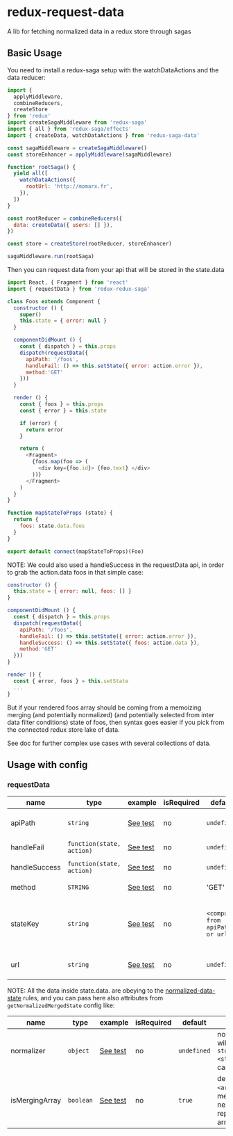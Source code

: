# redux-request-data

A lib for fetching normalized data in a redux store through sagas

## Basic Usage

You need to install a redux-saga setup with the watchDataActions and the data reducer:

```javascript
import {
  applyMiddleware,
  combineReducers,
  createStore
} from 'redux'
import createSagaMiddleware from 'redux-saga'
import { all } from 'redux-saga/effects'
import { createData, watchDataActions } from 'redux-saga-data'

const sagaMiddleware = createSagaMiddleware()
const storeEnhancer = applyMiddleware(sagaMiddleware)

function* rootSaga() {
  yield all([
    watchDataActions({
      rootUrl: 'http://momarx.fr',
    }),
  ])
}

const rootReducer = combineReducers({
  data: createData({ users: [] }),
})

const store = createStore(rootReducer, storeEnhancer)

sagaMiddleware.run(rootSaga)
```

Then you can request data from your api that will be stored
in the state.data

```javascript
import React, { Fragment } from 'react'
import { requestData } from 'redux-redux-saga'

class Foos extends Component {
  constructor () {
    super()
    this.state = { error: null }
  }

  componentDidMount () {
    const { dispatch } = this.props
    dispatch(requestData({
      apiPath: '/foos',
      handleFail: () => this.setState({ error: action.error }),
      method:'GET'
    }))
  }

  render () {
    const { foos } = this.props
    const { error } = this.state

    if (error) {
      return error
    }

    return (
      <Fragment>
        {foos.map(foo => (
          <div key={foo.id}> {foo.text} </div>
        ))}
      </Fragment>
    )
  }
}

function mapStateToProps (state) {
  return {
    foos: state.data.foos
  }
}

export default connect(mapStateToProps)(Foo)
```

NOTE: We could also used a handleSuccess in the requestData api, in order to grab the action.data foos in that simple case:

```javascript
constructor () {
  this.state = { error: null, foos: [] }
}

componentDidMount () {
  const { dispatch } = this.props
  dispatch(requestData({
    apiPath: '/foos',
    handleFail: () => this.setState({ error: action.error }),
    handleSuccess: () => this.setState({ foos: action.data }),
    method:'GET'
  }))
}

render () {
  const { error, foos } = this.setState
  ...
}
```

But if your rendered foos array should be coming from a memoizing merging (and potentially normalized) (and potentially selected from inter data filter conditions) state of foos, then syntax goes easier if you pick from the connected redux store lake of data.

See doc for further complex use cases with several collections of data.  

## Usage with config

### requestData

| name | type | example | isRequired | default | description |
| -- | -- | -- | -- | -- | -- |
| apiPath | `string` | [See test](https://github.com/betagouv/normalized-data-state/blob/887323e6146d5eec40203b4f4b692bfcb65a4cd9/src/tests/getNormalizedMergedState.spec.js#L92) | no | `undefined` | apiPath will be join with rootUrl to build the request url |
| handleFail | `function(state, action)` | [See test](https://github.com/betagouv/normalized-data-state/blob/887323e6146d5eec40203b4f4b692bfcb65a4cd9/src/tests/getNormalizedMergedState.spec.js#L92) | no | `undefined` | callback called if request has failed |
| handleSuccess | `function(state, action)` | [See test](https://github.com/betagouv/normalized-data-state/blob/887323e6146d5eec40203b4f4b692bfcb65a4cd9/src/tests/getNormalizedMergedState.spec.js#L92) | no | `undefined` | callback called if request is a success |
| method | `STRING` | [See test](https://github.com/betagouv/normalized-data-state/blob/887323e6146d5eec40203b4f4b692bfcb65a4cd9/src/tests/getNormalizedMergedState.spec.js#L92) | no | 'GET' | http method for the request |
| stateKey | `string` | [See test](https://github.com/betagouv/normalized-data-state/blob/887323e6146d5eec40203b4f4b692bfcb65a4cd9/src/tests/getNormalizedMergedState.spec.js#L92) | no | `<computed from apiPath or url>` | key into the `store.getState().data.<stateKey>` where normalized merged or deleted data will be applied |
| url | `string` | [See test](https://github.com/betagouv/normalized-data-state/blob/887323e6146d5eec40203b4f4b692bfcb65a4cd9/src/tests/getNormalizedMergedState.spec.js#L92) | no | `undefined` | total url of the request that will be used if apiPath is not used |


NOTE: All the data inside state.data.<array> are obeying to the [normalized-data-state](https://github.com/betagouv/normalized-data-state) rules, and you can pass here also attributes from `getNormalizedMergedState` config like:

| name | type | example | isRequired | default | description |
| -- | -- | -- | -- | -- | -- |
| normalizer | `object` | [See test](https://github.com/betagouv/normalized-data-state/blob/887323e6146d5eec40203b4f4b692bfcb65a4cd9/src/tests/getNormalizedMergedState.spec.js#L92) | no | `undefined` | normalizer config that will be computed at the `store.getState().data.<stateKey>` in the redux cache |
| isMergingArray | `boolean` | [See test](https://github.com/betagouv/normalized-data-state/blob/887323e6146d5eec40203b4f4b692bfcb65a4cd9/src/tests/getNormalizedMergedState.spec.js#L92) | no | `true` | decide if `nextState.<arrayName>` will be a merge of previous and next data or just a replace with the new array |
